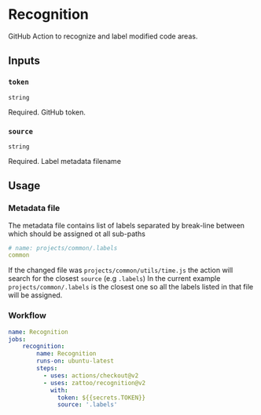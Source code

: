 # Recognition

GitHub Action to recognize and label modified code areas.

## Inputs

### `token`

`string`

Required. GitHub token.

### `source`

`string`

Required. Label metadata filename

## Usage

### Metadata file

The metadata file contains list of labels separated by break-line between which should be assigned ot all sub-paths

```yml
# name: projects/common/.labels
common
```

If the changed file was `projects/common/utils/time.js` the action will search for the closest `source` (e.g `.labels`)
In the current example `projects/common/.labels` is the closest one so all the labels listed in that file will be assigned.

### Workflow

````yaml
name: Recognition
jobs:
    recognition:
        name: Recognition
        runs-on: ubuntu-latest
        steps:
          - uses: actions/checkout@v2
          - uses: zattoo/recognition@v2
            with:
              token: ${{secrets.TOKEN}}
              source: '.labels'
````
